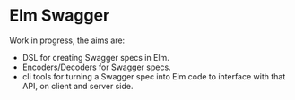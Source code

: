 # Elm Swagger

Work in progress, the aims are:

* DSL for creating Swagger specs in Elm.
* Encoders/Decoders for Swagger specs.
* cli tools for turning a Swagger spec into Elm code to interface with that API, on client and server side.

